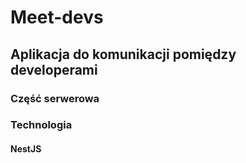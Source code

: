 # Meet-devs
## Aplikacja do komunikacji pomiędzy developerami 

### Część serwerowa

### Technologia
#### NestJS